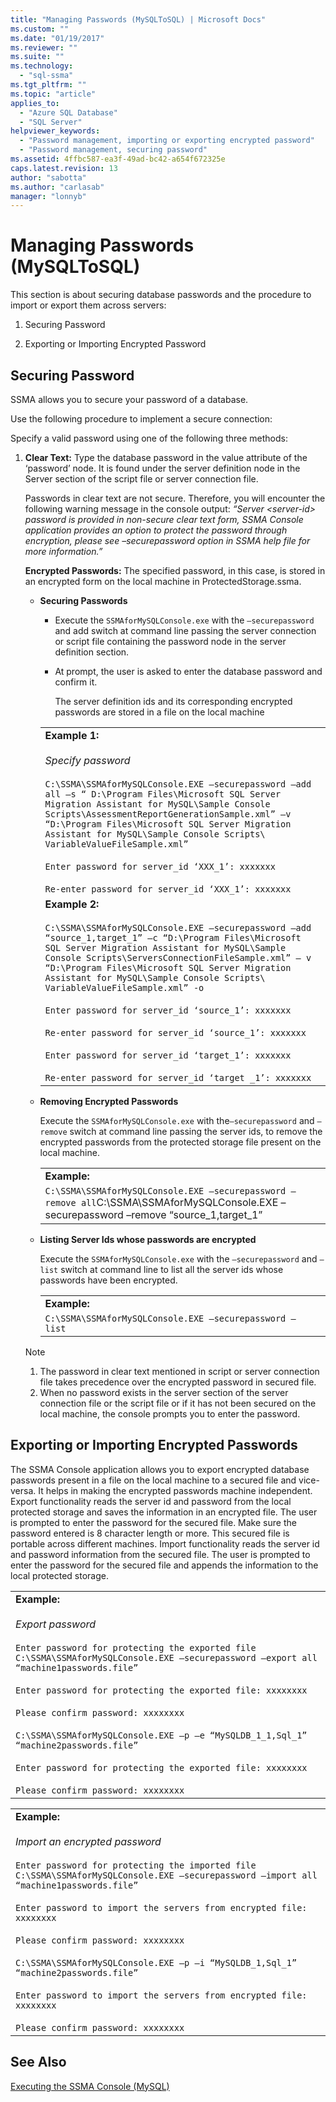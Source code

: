 ```yaml
---
title: "Managing Passwords (MySQLToSQL) | Microsoft Docs"
ms.custom: ""
ms.date: "01/19/2017"
ms.reviewer: ""
ms.suite: ""
ms.technology: 
  - "sql-ssma"
ms.tgt_pltfrm: ""
ms.topic: "article"
applies_to: 
  - "Azure SQL Database"
  - "SQL Server"
helpviewer_keywords: 
  - "Password management, importing or exporting encrypted password"
  - "Password management, securing password"
ms.assetid: 4ffbc587-ea3f-49ad-bc42-a654f672325e
caps.latest.revision: 13
author: "sabotta"
ms.author: "carlasab"
manager: "lonnyb"
---
```

# Managing Passwords (MySQLToSQL)
This section is about securing database passwords and the procedure to import or export them across servers:  
  
1.  Securing Password  
  
2.  Exporting or Importing Encrypted Password  
  
## Securing Password  
SSMA allows you to secure your password of a database.  
  
Use the following procedure to implement a secure connection:  
  
Specify a valid password using one of the following three methods:  
  
1.  **Clear Text:** Type the database password in the value attribute of the ‘password’ node. It is found under the server definition node in the Server section of the script file or server connection file.  
  
    Passwords in clear text are not secure. Therefore, you will encounter the following warning message in the console output: *“Server &lt;server-id&gt; password is provided in non-secure clear text form, SSMA Console application provides an option to protect the password through encryption, please see –securepassword option in SSMA help file for more information.”*  
  
    **Encrypted Passwords:** The specified password, in this case, is stored in an encrypted form on the local machine in ProtectedStorage.ssma.  
  
    -   **Securing Passwords**  
  
        -   Execute the `SSMAforMySQLConsole.exe` with the `–securepassword` and add switch at command line passing the server connection or script file containing the password node in the server definition section.  
  
        -   At prompt, the user is asked to enter the database password and confirm it.  
  
            The server definition ids and its corresponding encrypted passwords are stored in a file on the local machine  
  
        ||  
        |-|  
        |**Example 1:**<br /><br />*Specify password*<br /><br />`C:\SSMA\SSMAforMySQLConsole.EXE –securepassword –add all –s “ D:\Program Files\Microsoft SQL Server Migration Assistant for MySQL\Sample Console Scripts\AssessmentReportGenerationSample.xml” –v “D:\Program Files\Microsoft SQL Server Migration Assistant for MySQL\Sample Console Scripts\ VariableValueFileSample.xml”`<br /><br />`Enter password for server_id ‘XXX_1’: xxxxxxx`<br /><br />`Re-enter password for server_id ‘XXX_1’: xxxxxxx`|  
        |**Example 2:**<br /><br />`C:\SSMA\SSMAforMySQLConsole.EXE –securepassword –add “source_1,target_1” –c “D:\Program Files\Microsoft SQL Server Migration Assistant for MySQL\Sample Console Scripts\ServersConnectionFileSample.xml” – v “D:\Program Files\Microsoft SQL Server Migration Assistant for MySQL\Sample Console Scripts\ VariableValueFileSample.xml” -o`<br /><br />`Enter password for server_id ‘source_1’: xxxxxxx`<br /><br />`Re-enter password for server_id ‘source_1’: xxxxxxx`<br /><br />`Enter password for server_id ‘target_1’: xxxxxxx`<br /><br />`Re-enter password for server_id ‘target _1’: xxxxxxx`|  
  
    -   **Removing Encrypted Passwords**  
  
        Execute the `SSMAforMySQLConsole.exe` with the`–securepassword` and `–remove` switch at command line passing the server ids, to remove the encrypted passwords from the protected storage file present on the local machine.  
  
        |||  
        |-|-|  
        |**Example:**||  
        |`C:\SSMA\SSMAforMySQLConsole.EXE –securepassword –remove all`C:\SSMA\SSMAforMySQLConsole.EXE –securepassword –remove “source_1,target_1”|  
  
    -   **Listing Server Ids whose passwords are encrypted**  
  
        Execute the `SSMAforMySQLConsole.exe` with the `–securepassword` and `–list` switch at command line to list all the server ids whose passwords have been encrypted.  
  
        |||  
        |-|-|  
        |**Example:**||  
        |`C:\SSMA\SSMAforMySQLConsole.EXE –securepassword –list`|  
  
    > [!NOTE]  
    > 1.  The password in clear text mentioned in script or server connection file takes precedence over the encrypted password in secured file.  
    > 2.  When no password exists in the server section of the server connection file or the script file or if it has not been secured on the local machine, the console prompts you to enter the password.  
  
## Exporting or Importing Encrypted Passwords  
The SSMA Console application allows you to export encrypted database passwords present in a file on the local machine to a secured file and vice-versa. It helps in making the encrypted passwords machine independent. Export functionality reads the server id and password from the local protected storage and saves the information in an encrypted file. The user is prompted to enter the password for the secured file. Make sure the password entered is 8 character length or more. This secured file is portable across different machines. Import functionality reads the server id and password information from the secured file. The user is prompted to enter the password for the secured file and appends the information to the local protected storage.  
  
||  
|-|  
|**Example:**<br /><br />*Export password*<br /><br />`Enter password for protecting the exported file C:\SSMA\SSMAforMySQLConsole.EXE –securepassword –export all “machine1passwords.file”`<br /><br />`Enter password for protecting the exported file: xxxxxxxx`<br /><br />`Please confirm password: xxxxxxxx`<br /><br />`C:\SSMA\SSMAforMySQLConsole.EXE –p –e “MySQLDB_1_1,Sql_1” “machine2passwords.file”`<br /><br />`Enter password for protecting the exported file: xxxxxxxx`<br /><br />`Please confirm password: xxxxxxxx`|  
  
||  
|-|  
|**Example:**<br /><br />*Import an encrypted password*<br /><br />`Enter password for protecting the imported file C:\SSMA\SSMAforMySQLConsole.EXE –securepassword –import all “machine1passwords.file”`<br /><br />`Enter password to import the servers from encrypted file: xxxxxxxx`<br /><br />`Please confirm password: xxxxxxxx`<br /><br />`C:\SSMA\SSMAforMySQLConsole.EXE –p –i “MySQLDB_1,Sql_1” “machine2passwords.file”`<br /><br />`Enter password to import the servers from encrypted file: xxxxxxxx`<br /><br />`Please confirm password: xxxxxxxx`|  
  
## See Also  
[Executing the SSMA Console (MySQL)](http://msdn.microsoft.com/en-us/e3e9f7e4-0619-4861-a202-3d5d39953b26)  
  
